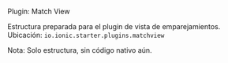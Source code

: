 Plugin: Match View

Estructura preparada para el plugin de vista de emparejamientos.
Ubicación: `io.ionic.starter.plugins.matchview`

Nota: Solo estructura, sin código nativo aún.